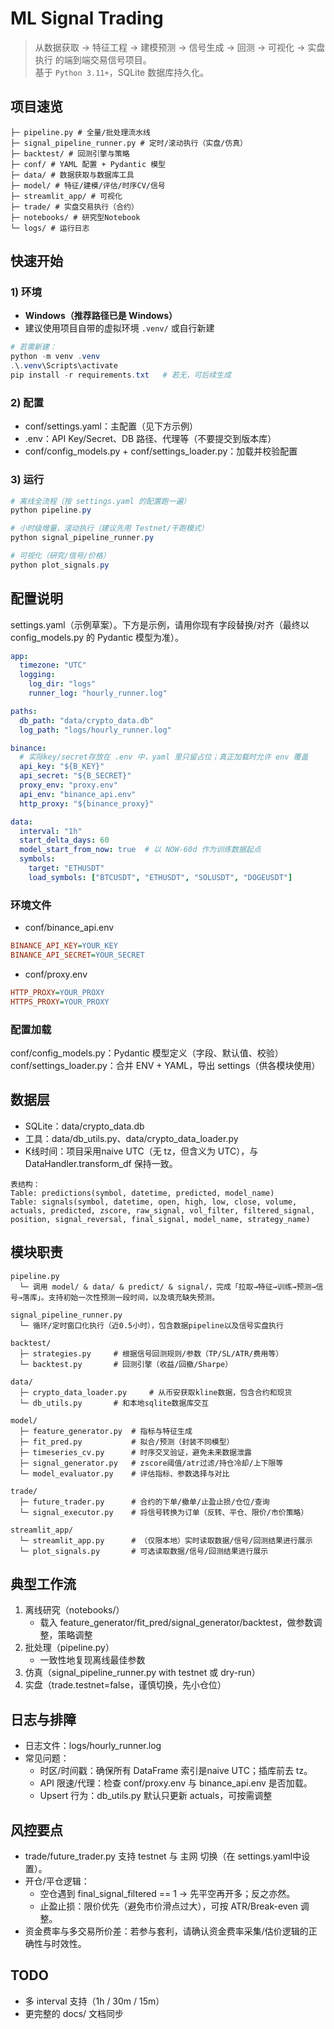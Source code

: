# ML Signal Trading

> 从数据获取 → 特征工程 → 建模预测 → 信号生成 → 回测 → 可视化 → 实盘执行 的端到端交易信号项目。  
> 基于 `Python 3.11+`，SQLite 数据库持久化。

## 项目速览
``` text 
├─ pipeline.py # 全量/批处理流水线
├─ signal_pipeline_runner.py # 定时/滚动执行（实盘/仿真）
├─ backtest/ # 回测引擎与策略
├─ conf/ # YAML 配置 + Pydantic 模型
├─ data/ # 数据获取与数据库工具
├─ model/ # 特征/建模/评估/时序CV/信号
├─ streamlit_app/ # 可视化
├─ trade/ # 实盘交易执行（合约）
├─ notebooks/ # 研究型Notebook
└─ logs/ # 运行日志
```

## 快速开始

### 1) 环境

- **Windows（推荐路径已是 Windows）**
- 建议使用项目自带的虚拟环境 `.venv/` 或自行新建

```powershell
# 若需新建：
python -m venv .venv
.\.venv\Scripts\activate
pip install -r requirements.txt   # 若无，可后续生成 
```

### 2) 配置
- conf/settings.yaml：主配置（见下方示例） 
- .env：API Key/Secret、DB 路径、代理等（不要提交到版本库）
- conf/config_models.py + conf/settings_loader.py：加载并校验配置

### 3) 运行
``` powershell
# 离线全流程（按 settings.yaml 的配置跑一遍）
python pipeline.py

# 小时级增量，滚动执行（建议先用 Testnet/干跑模式）
python signal_pipeline_runner.py

# 可视化（研究/信号/价格）
python plot_signals.py
```

## 配置说明
settings.yaml（示例草案）。下方是示例，请用你现有字段替换/对齐（最终以 config_models.py 的 Pydantic 模型为准）。

```yaml
app:
  timezone: "UTC"
  logging:
    log_dir: "logs"
    runner_log: "hourly_runner.log"

paths:
  db_path: "data/crypto_data.db"
  log_path: "logs/hourly_runner.log"

binance:
  # 实际key/secret存放在 .env 中，yaml 里只留占位；真正加载时允许 env 覆盖
  api_key: "${B_KEY}"
  api_secret: "${B_SECRET}"
  proxy_env: "proxy.env"
  api_env: "binance_api.env"
  http_proxy: "${binance_proxy}"

data:
  interval: "1h"
  start_delta_days: 60
  model_start_from_now: true  # 以 NOW-60d 作为训练数据起点
  symbols:
    target: "ETHUSDT"
    load_symbols: ["BTCUSDT", "ETHUSDT", "SOLUSDT", "DOGEUSDT"]
```

### 环境文件
- conf/binance_api.env
``` ini
BINANCE_API_KEY=YOUR_KEY
BINANCE_API_SECRET=YOUR_SECRET
```
- conf/proxy.env
``` ini
HTTP_PROXY=YOUR_PROXY
HTTPS_PROXY=YOUR_PROXY
```

### 配置加载
conf/config_models.py：Pydantic 模型定义（字段、默认值、校验）
conf/settings_loader.py：合并 ENV + YAML，导出 settings（供各模块使用）

## 数据层
- SQLite：data/crypto_data.db
- 工具：data/db_utils.py、data/crypto_data_loader.py
- K线时间：项目采用naive UTC（无 tz，但含义为 UTC），与 DataHandler.transform_df 保持一致。

``` 
表结构：
Table: predictions(symbol, datetime, predicted, model_name)
Table: signals(symbol, datetime, open, high, low, close, volume, actuals, predicted, zscore, raw_signal, vol_filter, filtered_signal, position, signal_reversal, final_signal, model_name, strategy_name)
```

## 模块职责
``` text 
pipeline.py
  └─ 调用 model/ & data/ & predict/ & signal/，完成「拉取→特征→训练→预测→信号→落库」。支持初始一次性预测一段时间，以及填充缺失预测。

signal_pipeline_runner.py
  └─ 循环/定时窗口化执行（近0.5小时），包含数据pipeline以及信号实盘执行

backtest/
  ├─ strategies.py     # 根据信号回测规则/参数（TP/SL/ATR/费用等）
  └─ backtest.py       # 回测引擎（收益/回撤/Sharpe）

data/
  ├─ crypto_data_loader.py     # 从币安获取kline数据，包含合约和现货
  └─ db_utils.py       # 和本地sqlite数据库交互

model/
  ├─ feature_generator.py  # 指标与特征生成
  ├─ fit_pred.py           # 拟合/预测（封装不同模型）
  ├─ timeseries_cv.py      # 时序交叉验证，避免未来数据泄露
  ├─ signal_generator.py   # zscore阈值/atr过滤/持仓冷却/上下限等
  └─ model_evaluator.py    # 评估指标、参数选择与对比

trade/
  ├─ future_trader.py      # 合约的下单/撤单/止盈止损/仓位/查询
  └─ signal_executor.py    # 将信号转换为订单（反转、平仓、限价/市价策略）

streamlit_app/
  └─ streamlit_app.py      # （仅限本地）实时读取数据/信号/回测结果进行展示
  └─ plot_signals.py       # 可选读取数据/信号/回测结果进行展示
```

## 典型工作流
1. 离线研究（notebooks/）
   - 载入 feature_generator/fit_pred/signal_generator/backtest，做参数调整，策略调整
2. 批处理（pipeline.py）
    - 一致性地复现离线最佳参数
3. 仿真（signal_pipeline_runner.py with testnet 或 dry-run）
4. 实盘（trade.testnet=false，谨慎切换，先小仓位）

## 日志与排障
- 日志文件：logs/hourly_runner.log
- 常见问题：
    - 时区/时间戳：确保所有 DataFrame 索引是naive UTC；插库前去 tz。 
    - API 限速/代理：检查 conf/proxy.env 与 binance_api.env 是否加载。
    - Upsert 行为：db_utils.py 默认只更新 actuals，可按需调整

## 风控要点
- trade/future_trader.py 支持 testnet 与 主网 切换（在 settings.yaml中设置）。
- 开仓/平仓逻辑：
    - 空仓遇到 final_signal_filtered == 1 → 先平空再开多；反之亦然。
    - 止盈止损：限价优先（避免市价滑点过大），可按 ATR/Break-even 调整。
- 资金费率与多交易所价差：若参与套利，请确认资金费率采集/估价逻辑的正确性与时效性。

## TODO

- 多 interval 支持（1h / 30m / 15m）
- 更完整的 docs/ 文档同步